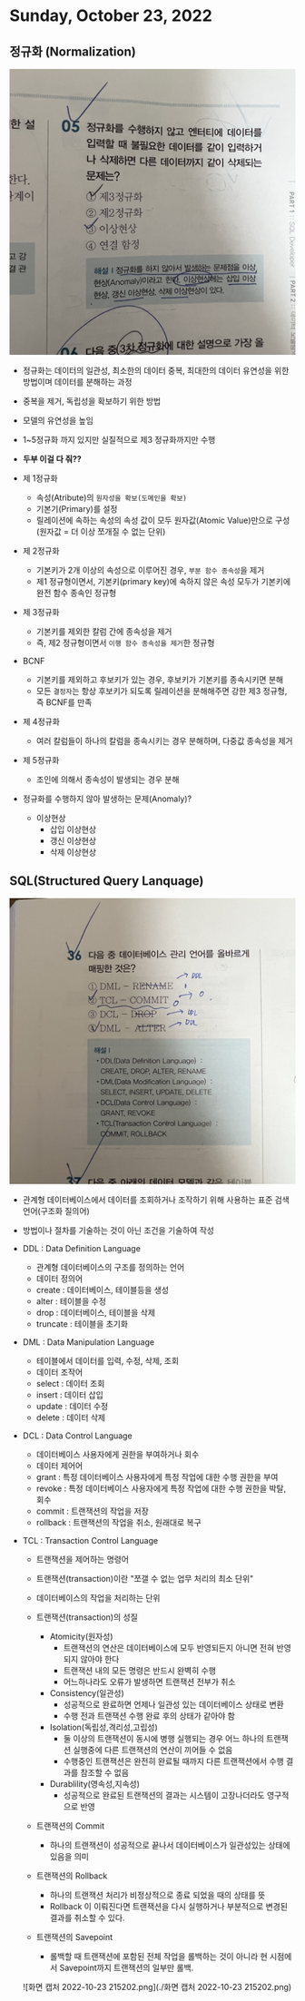 # Sunday, October 23, 2022
## 정규화 (Normalization)
![KakaoTalk_20221023_211818327.jpg](./KakaoTalk_20221023_211818327.jpg)
- 정규화는 데이터의 일관성, 최소한의 데이터 중복, 최대한의 데이터 유연성을 위한 방법이며 데이터를 분해하는 과정
- 중복을 제거, 독립성을 확보하기 위한 방법
- 모델의 유연성을 높임
- 1~5정규화 까지 있지만 실질적으로 제3 정규화까지만 수행

- **두부 이걸 다 줘??**

- 제 1정규화
    - 속성(Atribute)의 `원자성을 확보(도메인을 확보)`
    - 기본기(Primary)를 설정
    - 릴레이션에 속하는 속성의 속성 값이 모두 원자값(Atomic Value)만으로 구성 (원자값 = 더 이상 쪼개질 수 없는 단위)
- 제 2정규화
    - 기본키가 2개 이상의 속성으로 이루어진 경우, `부분 함수 종속성`을 제거
    - 제1 정규형이면서, 기본키(primary key)에 속하지 않은 속성 모두가 기본키에 완전 함수 종속인 정규형
- 제 3정규화
    - 기본키를 제외한 칼럼 간에 종속성을 제거
    - 즉, 제2 정규형이면서 `이행 함수 종속성을 제거`한 정규형
- BCNF
    - 기본키를 제외하고 후보키가 있는 경우, 후보키가 기본키를 종속시키면 분해
    - 모든 `결정자`는 항상 후보키가 되도록 릴레이션을 분해해주면 강한 제3 정규형, 즉 BCNF를 만족
- 제 4정규화
    - 여러 칼럼들이 하나의 칼럼을 종속시키는 경우 분해하며, 다중값 종속성을 제거
- 제 5정규화
    - 조인에 의해서 종속성이 발생되는 경우 분해

- 정규화를 수행하지 않아 발생하는 문제(Anomaly)?
    - 이상현상
        - 삽입 이상현상
        - 갱신 이상현상
        - 삭제 이상현상

## SQL(Structured Query Lanquage)
![KakaoTalk_20221023_211818327_01.jpg](./KakaoTalk_20221023_211818327_01.jpg)
- 관계형 데이터베이스에서 데이터를 조회하거나 조작하기 위해 사용하는 표준 검색 언어(구조화 질의어)
- 방법이나 절차를 기술하는 것이 아닌 조건을 기술하여 작성

- DDL : Data Definition Language
    - 관계형 데이터베이스의 구조를 정의하는 언어
    - 데이터 정의어
    - create : 데이터베이스, 테이블등을 생성
    - alter : 테이블을 수정
    - drop : 데이터베이스, 테이블을 삭제
    - truncate : 테이블을 초기화

- DML : Data Manipulation Language
    - 테이블에서 데이터를 입력, 수정, 삭제, 조회
    - 데이터 조작어
    - select : 데이터 조회
    - insert : 데이터 삽입
    - update : 데이터 수정
    - delete : 데이터 삭제

- DCL : Data Control Language
    - 데이터베이스 사용자에게 권한을 부여하거나 회수
    - 데이터 제어어
    - grant : 특정 데이터베이스 사용자에게 특정 작업에 대한 수행 권한을 부여
    - revoke : 특정 데이터베이스 사용자에게 특정 작업에 대한 수행 권한을 박탈, 회수
    - commit : 트랜잭션의 작업을 저장
    - rollback : 트랜잭션의 작업을 취소, 원래대로 복구

- TCL : Transaction Control Language
    - 트랜잭션을 제어하는 명령어
    - 트랜잭션(transaction)이란 "쪼갤 수 없는 업무 처리의 최소 단위"
    - 데이터베이스의 작업을 처리하는 단위
    
    - 트랜잭션(transaction)의 성질
        - Atomicity(원자성)
            - 트랜잭션의 연산은 데이터베이스에 모두 반영되든지 아니면 전혀 반영되지 않아야 한다
            - 트랜잭션 내의 모든 명령은 반드시 완벽히 수행
            - 어느하나라도 오류가 발생하면 트랜잭션 전부가 취소
        - Consistency(일관성)
            - 성공적으로 완료하면 언제나 일관성 있는 데이터베이스 상태로 변환
            - 수행 전과 트랜잭션 수행 완료 후의 상태가 같아야 함
        - Isolation(독립성,격리성,고립성)
            - 둘 이상의 트랜잭션이 동시에 병행 실행되는 경우 어느 하나의 트랜잭션 실행중에 다른 트랜잭션의 연산이 끼어들 수 없음
            - 수행중인 트랜잭션은 완전히 완료될 때까지 다른 트랜잭션에서 수행 결과를 참조할 수 없음
        - Durablility(영속성,지속성)
            - 성공적으로 완료된 트랜잭션의 결과는 시스템이 고장나더라도 영구적으로 반영

    - 트랜잭션의 Commit
        - 하나의 트랜잭션이 성공적으로 끝나서 데이터베이스가 일관성있는 상태에 있음을 의미
    - 트랜잭션의 Rollback
        - 하나의 트랜잭션 처리가 비정상적으로 종료 되었을 때의 상태를 뜻
        - Rollback 이 이뤄진다면 트랜잭션을 다시 실행하거나 부분적으로 변경된 결과를 취소할 수 있다.
    - 트랜잭션의 Savepoint
        - 롤백할 때 트랜잭션에 포함된 전체 작업을 롤백하는 것이 아니라 현 시점에서 Savepoint까지 트랜잭션의 일부만 롤백.

   ![화면 캡처 2022-10-23 215202.png](./화면 캡처 2022-10-23 215202.png)